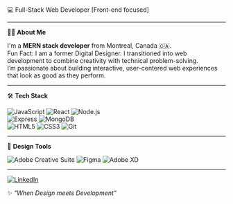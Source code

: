 💻 Full-Stack Web Developer [Front-end focused]

--------------------------------------------------------------------------------------------------------------------------------------------------------
👨‍💻 **About Me**  

I'm a **MERN stack developer** from Montreal, Canada 🇨🇦.  
Fun Fact: I am a former Digital Designer. I transitioned into web development to combine creativity with technical problem-solving.  
I’m passionate about building interactive, user-centered web experiences that look as good as they perform.  

--------------------------------------------------------------------------------------------------------------------------------------------------------
🛠️ **Tech Stack**  

![JavaScript](https://img.shields.io/badge/JavaScript-F7DF1E?style=for-the-badge&logo=javascript&logoColor=000)  ![React](https://img.shields.io/badge/React-20232A?style=for-the-badge&logo=react&logoColor=61DAFB)  ![Node.js](https://img.shields.io/badge/Node.js-43853D?style=for-the-badge&logo=node-dot-js&logoColor=white)  
![Express](https://img.shields.io/badge/Express.js-404D59?style=for-the-badge)  ![MongoDB](https://img.shields.io/badge/MongoDB-4EA94B?style=for-the-badge&logo=mongodb&logoColor=white)  
![HTML5](https://img.shields.io/badge/HTML5-E34F26?style=for-the-badge&logo=html5&logoColor=white)  ![CSS3](https://img.shields.io/badge/CSS3-1572B6?style=for-the-badge&logo=css3&logoColor=white) 
![Git](https://img.shields.io/badge/Git-F05032?style=for-the-badge&logo=git&logoColor=white)  

--------------------------------------------------------------------------------------------------------------------------------------------------------
🎨 **Design Tools**  

![Adobe Creative Suite](https://img.shields.io/badge/Adobe_Creative_Suite-FF0000?style=for-the-badge&logo=adobe&logoColor=white)  ![Figma](https://img.shields.io/badge/Figma-F24E1E?style=for-the-badge&logo=figma&logoColor=white)  ![Adobe XD](https://img.shields.io/badge/Adobe_XD-470137?style=for-the-badge&logo=adobexd&logoColor=white)

--------------------------------------------------------------------------------------------------------------------------------------------------------

[![LinkedIn](https://img.shields.io/badge/LinkedIn-blue?style=for-the-badge&logo=linkedin&logoColor=white)](https://linkedin.com/in/nancymouwannes)  


✨ *"When Design meets Development"*
